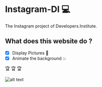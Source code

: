 # Instagram-DI :computer:

The Instagram project of Developers.Institute. 

## What does this website do ?
- [x] Display Pictures :tada:
- [x] Animate the background :boom:

 :trophy: :trophy: :trophy:

![alt text](LiseNakache.github.com/Instagram-DI/Images/DI-logo.jpg)

